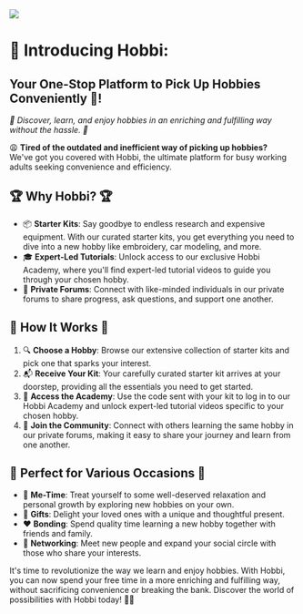 <img src="https://user-images.githubusercontent.com/68603272/232300846-d59215a3-fbf5-4a42-b2dd-300de0ca859a.gif" />

# 🎉 Introducing Hobbi: 
## Your One-Stop Platform to Pick Up Hobbies Conveniently 🎉!

*🌟 Discover, learn, and enjoy hobbies in an enriching and fulfilling way without the hassle. 🌟*

😩 **Tired of the outdated and inefficient way of picking up hobbies?** <br />
We've got you covered with Hobbi, the ultimate platform for busy working adults seeking convenience and efficiency.

## 🏆 Why Hobbi? 🏆

- 📦 **Starter Kits**: Say goodbye to endless research and expensive equipment. With our curated starter kits, you get everything you need to dive into a new hobby like embroidery, car modeling, and more.
- 🎓 **Expert-Led Tutorials**: Unlock access to our exclusive Hobbi Academy, where you'll find expert-led tutorial videos to guide you through your chosen hobby.
- 💬 **Private Forums**: Connect with like-minded individuals in our private forums to share progress, ask questions, and support one another.

## 🚀 How It Works 🚀

1. 🔍 **Choose a Hobby**: Browse our extensive collection of starter kits and pick one that sparks your interest.
2. 📬 **Receive Your Kit**: Your carefully curated starter kit arrives at your doorstep, providing all the essentials you need to get started.
3. 🎥 **Access the Academy**: Use the code sent with your kit to log in to our Hobbi Academy and unlock expert-led tutorial videos specific to your chosen hobby.
4. 🤝 **Join the Community**: Connect with others learning the same hobby in our private forums, making it easy to share your journey and learn from one another.

## 🎁 Perfect for Various Occasions 🎁

- 🧘 **Me-Time**: Treat yourself to some well-deserved relaxation and personal growth by exploring new hobbies on your own.
- 🎈 **Gifts**: Delight your loved ones with a unique and thoughtful present.
- ❤️ **Bonding**: Spend quality time learning a new hobby together with friends and family.
- 👥 **Networking**: Meet new people and expand your social circle with those who share your interests.

It's time to revolutionize the way we learn and enjoy hobbies. With Hobbi, you can now spend your free time in a more enriching and fulfilling way, without sacrificing convenience or breaking the bank. Discover the world of possibilities with Hobbi today! 🎉🚀
